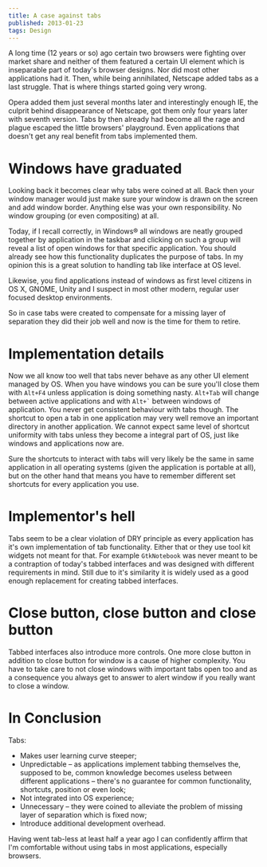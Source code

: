 ```yaml
---
title: A case against tabs
published: 2013-01-23
tags: Design
---
```


A long time (12 years or so) ago certain two browsers were fighting over
market share and neither of them featured a certain UI element which is
inseparable part of today's browser designs. Nor did most other applications
had it. Then, while being annihilated, Netscape added tabs as a last struggle.
That is where things started going very wrong.

Opera added them just several months later and interestingly enough IE, the
culprit behind disappearance of Netscape, got them only four years later with
seventh version. Tabs by then already had become all the rage and plague
escaped the little browsers' playground. Even applications that doesn't
get any real benefit from tabs implemented them.

# Windows have graduated

Looking back it becomes clear why tabs were coined at all. Back then your
window manager would just make sure your window is drawn on the screen and add
window border. Anything else was your own responsibility. No window grouping
(or even compositing) at all.

Today, if I recall correctly, in Windows® all windows are neatly grouped
together by application in the taskbar and clicking on such a group will reveal
a list of open windows for that specific application. You should already see
how this functionality duplicates the purpose of tabs. In my opinion this is a
great solution to handling tab like interface at OS level.

Likewise, you find applications instead of windows as first level citizens in
OS X, GNOME, Unity and I suspect in most other modern, regular user focused
desktop environments.

So in case tabs were created to compensate for a missing layer of separation
they did their job well and now is the time for them to retire.

# Implementation details

Now we all know too well that tabs never behave as any other UI element managed
by OS. When you have windows you can be sure you'll close them with `Alt+F4`
unless application is doing something nasty. `Alt+Tab` will change between
active applications and with `` Alt+` `` between windows of
application. You never get consistent behaviour with tabs though. The shortcut
to open a tab in one application may very well remove an important directory in
another application. We cannot expect same level of shortcut uniformity with
tabs unless they become a integral part of OS, just like windows and
applications now are.

Sure the shortcuts to interact with tabs will very likely be the same
in same application in all operating systems (given the application is portable
at all), but on the other hand that means you have to remember different
set shortcuts for every application you use.

# Implementor's hell

Tabs seem to be a clear violation of DRY principle as every application
has it's own implementation of tab functionality. Either that or they use
tool kit widgets not meant for that. For example `GtkNotebook` was never meant
to be a contraption of today's tabbed interfaces and was designed with
different requirements in mind. Still due to it's similarity it is widely used
as a good enough replacement for creating tabbed interfaces.

# Close button, close button and close button

Tabbed interfaces also introduce more controls. One more close button in
addition to close button for window is a cause of higher complexity.
You have to take care to not close windows with important tabs open too and
as a consequence you always get to answer to alert window if you really want
to close a window.

# In Conclusion

Tabs:

* Makes user learning curve steeper;
* Unpredictable – as applications implement tabbing themselves the, supposed
  to be, common knowledge becomes useless between different applications –
  there's no guarantee for common functionality, shortcuts, position or even
  look;
* Not integrated into OS experience;
* Unnecessary – they were coined to alleviate the problem of missing layer of
  separation which is fixed now;
* Introduce additional development overhead.

Having went tab-less at least half a year ago I can confidently affirm that
I'm comfortable without using tabs in most applications, especially browsers.
